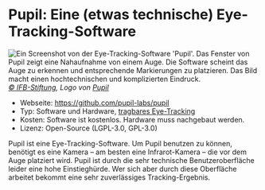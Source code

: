 # Pupil: Eine (etwas technische) Eye-Tracking-Software

![](/pupil.jpg "Ein Screenshot von der Eye-Tracking-Software 'Pupil'. Das Fenster von Pupil zeigt eine Nahaufnahme von einem Auge. Die Software scheint das Auge zu erkennen und entsprechende Markierungen zu platzieren. Das Bild macht einen hochtechnischen und komplizierten Eindruck.")
_[© IFB-Stiftung](https://ifb-stiftung.de/), Logo von [Pupil](https://pupil-labs.com)_

- Webseite: https://github.com/pupil-labs/pupil
- Typ: Software und Hardware, [tragbares Eye-Tracking](/02-grundlagenwissen/02-eye-tracking-was-ist-das#wearable-based-eye-tracking)
- Kosten: Software ist kostenlos. Hardware muss nachgebaut werden.
- Lizenz: Open-Source (LGPL-3.0, GPL-3.0)

Pupil ist eine Eye-Tracking-Software. Um Pupil benutzen zu können, benötigt es eine Kamera – am besten eine Infrarot-Kamera – die vor dem Auge platziert wird. Pupil ist durch die sehr technische Benutzeroberfläche leider eine hohe Einstieghürde. Wer sich aber durch diese Oberfläche arbeitet bekommt eine sehr zuverlässiges Tracking-Ergebnis.
